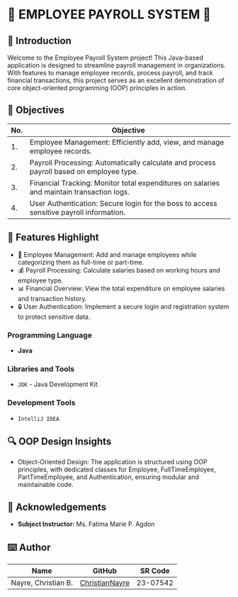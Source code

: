 

# 🌟 EMPLOYEE PAYROLL SYSTEM 🌟

## 🎯 Introduction 
Welcome to the Employee Payroll System project! This Java-based application is designed to streamline payroll management in organizations. With features to manage employee records, process payroll, and track financial transactions, this project serves as an excellent demonstration of core object-oriented programming (OOP) principles in action.

## 🔎 Objectives

| No.                         | Objective                                                                                          |
|-----------------------------|---------------------------------------------------------------------------------------------------|
|1.	|Employee Management: Efficiently add, view, and manage employee records.|
|2.	|Payroll Processing: Automatically calculate and process payroll based on employee type.|
|3.	|Financial Tracking: Monitor total expenditures on salaries and maintain transaction logs.|
|4.|	User Authentication: Secure login for the boss to access sensitive payroll information.|

## 🌟 Features Highlight
- 👥 Employee Management: Add and manage employees while categorizing them as full-time or part-time.
- 💰 Payroll Processing: Calculate salaries based on working hours and employee type.
- 📊 Financial Overview: View the total expenditure on employee salaries and transaction history.
- 🔒 User Authentication: Implement a secure login and registration system to protect sensitive data.

### Programming Language
- **Java**

### Libraries and Tools
- `JDK` - Java Development Kit

### Development Tools
- `IntelliJ IDEA`

## 🔍 OOP Design Insights
- Object-Oriented Design: The application is structured using OOP principles, with dedicated classes for Employee, FullTimeEmployee, PartTimeEmployee, and Authentication, ensuring modular and maintainable code.

## 🤍 Acknowledgements

- **Subject Instructor:** Ms. Fatima Marie P. Agdon

## ⌨️ Author

| Name                             | GitHub                                                | SR Code     |
|----------------------------------|-------------------------------------------------------|-------------|
| Nayre, Christian B. | [ChristianNayre](https://github.com/Christian-Nayre) | 23-07542   |
